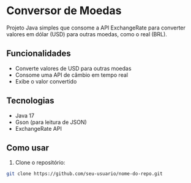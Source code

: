 # Conversor de Moedas

Projeto Java simples que consome a API ExchangeRate para converter valores em dólar (USD) para outras moedas, como o real (BRL).

## Funcionalidades

- Converte valores de USD para outras moedas
- Consome uma API de câmbio em tempo real
- Exibe o valor convertido

## Tecnologias

- Java 17
- Gson (para leitura de JSON)
- ExchangeRate API

## Como usar

1. Clone o repositório:
```bash
git clone https://github.com/seu-usuario/nome-do-repo.git

